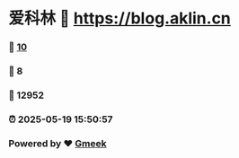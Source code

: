 # 爱科林 :link: https://blog.aklin.cn 
### :page_facing_up: [10](https://blog.aklin.cn/tag.html) 
### :speech_balloon: 8 
### :hibiscus: 12952 
### :alarm_clock: 2025-05-19 15:50:57 
### Powered by :heart: [Gmeek](https://github.com/Meekdai/Gmeek)
